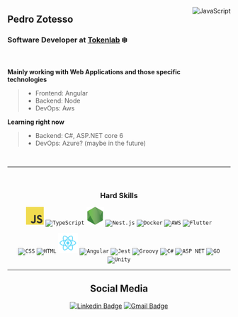 <a href="https://www.credly.com/badges/ea19cc36-954e-4436-b8fe-776cc495e674"><img align="right" alt="JavaScript" title="JavScript" height="150" src="https://images.credly.com/size/680x680/images/b9feab85-1a43-4f6c-99a5-631b88d5461b/image.png"></a>

## Pedro Zotesso 

### Software Developer at [Tokenlab](https://www.tokenlab.com.br/pt/home) ❄️

<br>

**Mainly working with Web Applications and those specific technologies**
>  - Frontend: Angular
>  - Backend: Node
>  - DevOps: Aws

**Learning right now**
>  - Backend: C#, ASP.NET core 6
>  - DevOps: Azure? (maybe in the future)

<br>

---
<br>
<div align=center>

<!-- HARD SKILLS -->

### **Hard Skills**

<code><img alt="JavaScript" title="JavScript" height="40" src="https://raw.githubusercontent.com/github/explore/80688e429a7d4ef2fca1e82350fe8e3517d3494d/topics/javascript/javascript.png"></code>
<code><img alt="TypeScript" title="TypeScript" height="40" src="https://user-images.githubusercontent.com/38081852/87239831-f8f7b100-c3e9-11ea-92df-5d7c8c4458d2.png"></code>
<code><img alt="NodeJS" title="NodeJS" height="40" src="https://raw.githubusercontent.com/github/explore/80688e429a7d4ef2fca1e82350fe8e3517d3494d/topics/nodejs/nodejs.png"></code>
<code><img alt="Nest.js" title="Nest.js" height="40" src="https://user-images.githubusercontent.com/38081852/190885829-85789bcf-9376-4cf6-9589-ee8104c7da3b.png"></code>
<code><img alt="Docker" title="Docker" height="45" src="https://user-images.githubusercontent.com/38081852/190885254-03d61b90-cef6-4292-abd3-f5c8331d395d.png"></code>
<code><img alt="AWS" title="AWS" height="40" src="https://user-images.githubusercontent.com/38081852/190885362-f8a56e8f-080c-4228-8715-03f4e4959f7f.png"></code>
<code><img alt="Flutter" title="Flutter" height="40" src="https://user-images.githubusercontent.com/25181517/186150365-da1eccce-6201-487c-8649-45e9e99435fd.png"></code>

<code><img alt="CSS" title="CSS" height="50" src="https://user-images.githubusercontent.com/38081852/87240029-0f067100-c3ec-11ea-8075-74e821ece9c0.png"></code>
<code><img alt="HTML" title="HTML" height="50" src="https://user-images.githubusercontent.com/38081852/87240030-0f9f0780-c3ec-11ea-8370-829ea755b6e9.png"></code>
<code><img alt="React / React Native" title="React / React Native" height="45" src="https://raw.githubusercontent.com/github/explore/80688e429a7d4ef2fca1e82350fe8e3517d3494d/topics/react/react.png"></code>
<code><img alt="Angular" title="Angular" height="45" src="https://user-images.githubusercontent.com/25181517/183890595-779a7e64-3f43-4634-bad2-eceef4e80268.png
"></code>
<code><img alt="Jest" title="Jest" height="45" src="https://user-images.githubusercontent.com/25181517/187955005-f4ca6f1a-e727-497b-b81b-93fb9726268e.png
"></code>
<code><img alt="Groovy" title="Groovy" height="45" src="https://user-images.githubusercontent.com/25181517/183892787-bca94a0e-ffcb-4eeb-8137-e0fc4e446c25.png
"></code>
<code><img alt="C#" title="C#" height="45" src="https://user-images.githubusercontent.com/25181517/121405384-444d7300-c95d-11eb-959f-913020d3bf90.png
"></code>
<code><img alt="ASP NET" title="ASP NET" height="45" src="https://user-images.githubusercontent.com/25181517/121405754-b4f48f80-c95d-11eb-8893-fc325bde617f.png
"></code>
<code><img alt="GO" title="GO" height="45" src="https://user-images.githubusercontent.com/25181517/192149581-88194d20-1a37-4be8-8801-5dc0017ffbbe.png
"></code>
<code><img alt="Unity" title="Unity" height="45" src="https://user-images.githubusercontent.com/25181517/193427941-9437dbbe-376f-40dc-9573-0ef5c02a26a7.png
"></code>

---

## Social Media

[![Linkedin Badge](https://img.shields.io/badge/-LinkedIn-115f8f?style=flat-square&logo=Linkedin&logoColor=white&link=https://www.linkedin.com/in/pedro-zotesso/)](https://www.linkedin.com/in/pedro-zotesso/) 
[![Gmail Badge](https://img.shields.io/badge/-siriothart@gmail.com-115f8f?style=flat-square&logo=Gmail&logoColor=white&link=mailto:siriothart@gmail.com)](mailto:siriothart@gmail.com)
